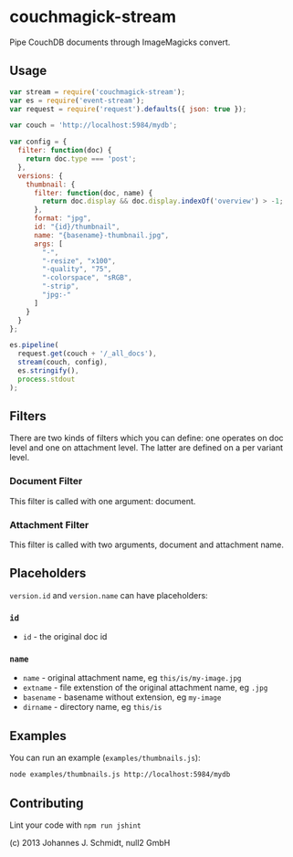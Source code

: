 couchmagick-stream
============
Pipe CouchDB documents through ImageMagicks convert.

Usage
-----
```js
var stream = require('couchmagick-stream');
var es = require('event-stream');
var request = require('request').defaults({ json: true });

var couch = 'http://localhost:5984/mydb';

var config = {
  filter: function(doc) {
    return doc.type === 'post';
  },
  versions: {
    thumbnail: {
      filter: function(doc, name) {
        return doc.display && doc.display.indexOf('overview') > -1;
      },
      format: "jpg",
      id: "{id}/thumbnail",
      name: "{basename}-thumbnail.jpg",
      args: [
        "-",
        "-resize", "x100",
        "-quality", "75",
        "-colorspace", "sRGB",
        "-strip",
        "jpg:-"
      ]
    }
  }
};

es.pipeline(
  request.get(couch + '/_all_docs'),
  stream(couch, config),
  es.stringify(),
  process.stdout
);
```

Filters
-------
There are two kinds of filters which you can define: one operates on doc level
and one on attachment level. The latter are defined on a per variant level.

### Document Filter
This filter is called with one argument: document.

### Attachment Filter
This filter is called with two arguments, document and attachment name.


Placeholders
------------
`version.id` and `version.name` can have placeholders:

### `id`
* `id` - the original doc id

### `name`
* `name` - original attachment name, eg `this/is/my-image.jpg`
* `extname` - file extenstion of the original attachment name, eg `.jpg`
* `basename` - basename without extension, eg `my-image`
* `dirname` - directory name, eg `this/is`


Examples
--------

You can run an example (`examples/thumbnails.js`):
```bash
node examples/thumbnails.js http://localhost:5984/mydb
```

Contributing
------------
Lint your code with `npm run jshint`

(c) 2013 Johannes J. Schmidt, null2 GmbH

